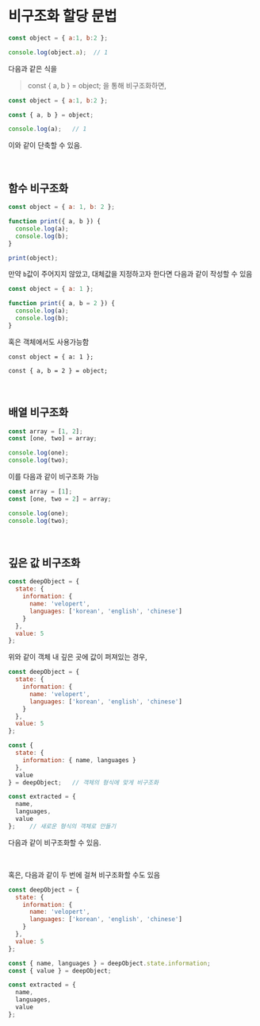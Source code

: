 # 비구조화 할당 문법

```javascript
const object = { a:1, b:2 };

console.log(object.a);  // 1
```
다음과 같은 식을 
> const { a, b } = object;
을 통해 비구조화하면,

```javascript
const object = { a:1, b:2 };

const { a, b } = object; 

console.log(a);   // 1
```
이와 같이 단축할 수 있음.

<br/>

## 함수 비구조화

```javascript
const object = { a: 1, b: 2 };

function print({ a, b }) {
  console.log(a);
  console.log(b);
}

print(object);
```

만약 `b`값이 주어지지 않았고, 대체값을 지정하고자 한다면 다음과 같이 작성할 수 있음

```javascript
const object = { a: 1 };

function print({ a, b = 2 }) {
  console.log(a);
  console.log(b);
}
```
혹은 객체에서도 사용가능함

```
const object = { a: 1 };

const { a, b = 2 } = object;
```

<br/>

## 배열 비구조화

```javascript
const array = [1, 2];
const [one, two] = array;

console.log(one);
console.log(two);
```
이를 다음과 같이 비구조화 가능

```javascript
const array = [1];
const [one, two = 2] = array;

console.log(one);
console.log(two);
```

<br/>

## 깊은 값 비구조화

```javascript
const deepObject = {
  state: {
    information: {
      name: 'velopert',
      languages: ['korean', 'english', 'chinese']
    }
  },
  value: 5
};
```
위와 같이 객체 내 깊은 곳에 값이 퍼져있는 경우,

```javascript
const deepObject = {
  state: {
    information: {
      name: 'velopert',
      languages: ['korean', 'english', 'chinese']
    }
  },
  value: 5
};

const {
  state: {
    information: { name, languages }
  },
  value
} = deepObject;   // 객체의 형식에 맞게 비구조화

const extracted = {
  name,
  languages,
  value
};    // 새로운 형식의 객체로 만들기
```
다음과 같이 비구조화할 수 있음.

<br/>

혹은, 다음과 같이 두 번에 걸쳐 비구조화할 수도 있음

```javascript
const deepObject = {
  state: {
    information: {
      name: 'velopert',
      languages: ['korean', 'english', 'chinese']
    }
  },
  value: 5
};

const { name, languages } = deepObject.state.information;
const { value } = deepObject;

const extracted = {
  name,
  languages,
  value
};
```































